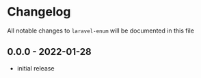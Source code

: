 # Changelog

All notable changes to `laravel-enum` will be documented in this file

## 0.0.0 - 2022-01-28

- initial release
